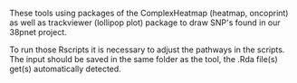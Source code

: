 These tools using packages of the ComplexHeatmap (heatmap, oncoprint) as well as trackviewer (lollipop plot) package to draw SNP's found in our 38pnet project.

To run those Rscripts it is necessary to adjust the pathways in the scripts. 
The input should be saved in the same folder as the tool, the .Rda file(s) get(s) automatically detected.
